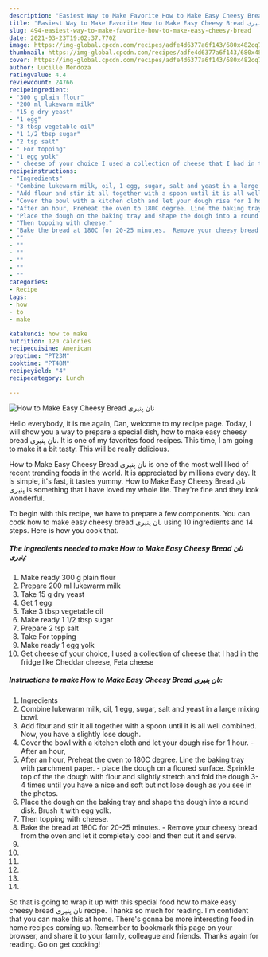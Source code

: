 ```yaml
---
description: "Easiest Way to Make Favorite How to Make Easy Cheesy Bread نان پنیری"
title: "Easiest Way to Make Favorite How to Make Easy Cheesy Bread نان پنیری"
slug: 494-easiest-way-to-make-favorite-how-to-make-easy-cheesy-bread
date: 2021-03-23T19:02:37.770Z
image: https://img-global.cpcdn.com/recipes/adfe4d6377a6f143/680x482cq70/how-to-make-easy-cheesy-bread-نان-پنیری-recipe-main-photo.jpg
thumbnail: https://img-global.cpcdn.com/recipes/adfe4d6377a6f143/680x482cq70/how-to-make-easy-cheesy-bread-نان-پنیری-recipe-main-photo.jpg
cover: https://img-global.cpcdn.com/recipes/adfe4d6377a6f143/680x482cq70/how-to-make-easy-cheesy-bread-نان-پنیری-recipe-main-photo.jpg
author: Lucille Mendoza
ratingvalue: 4.4
reviewcount: 24766
recipeingredient:
- "300 g plain flour"
- "200 ml lukewarm milk"
- "15 g dry yeast"
- "1 egg"
- "3 tbsp vegetable oil"
- "1 1/2 tbsp sugar"
- "2 tsp salt"
- " For topping"
- "1 egg yolk"
- " cheese of your choice I used a collection of cheese that I had in the fridge like Cheddar cheese Feta cheese"
recipeinstructions:
- "Ingredients"
- "Combine lukewarm milk, oil, 1 egg, sugar, salt and yeast in a large mixing bowl."
- "Add flour and stir it all together with a spoon until it is all well combined. Now, you have a slightly lose dough."
- "Cover the bowl with a kitchen cloth and let your dough rise for 1 hour. After an hour,"
- "After an hour, Preheat the oven to 180C degree. Line the baking tray with parchment paper.   place the dough on a floured surface. Sprinkle top of the the dough with flour and slightly stretch and fold the dough 3-4 times until you have a nice and soft but not lose dough as you see in the photos."
- "Place the dough on the baking tray and shape the dough into a round disk. Brush it with egg yolk."
- "Then topping with cheese."
- "Bake the bread at 180C for 20-25 minutes.  Remove your cheesy bread from the oven and let it completely cool and then cut it and serve."
- ""
- ""
- ""
- ""
- ""
- ""
categories:
- Recipe
tags:
- how
- to
- make

katakunci: how to make 
nutrition: 120 calories
recipecuisine: American
preptime: "PT23M"
cooktime: "PT48M"
recipeyield: "4"
recipecategory: Lunch

---
```



![How to Make Easy Cheesy Bread نان پنیری](https://img-global.cpcdn.com/recipes/adfe4d6377a6f143/680x482cq70/how-to-make-easy-cheesy-bread-نان-پنیری-recipe-main-photo.jpg)

Hello everybody, it is me again, Dan, welcome to my recipe page. Today, I will show you a way to prepare a special dish, how to make easy cheesy bread نان پنیری. It is one of my favorites food recipes. This time, I am going to make it a bit tasty. This will be really delicious.



How to Make Easy Cheesy Bread نان پنیری is one of the most well liked of recent trending foods in the world. It is appreciated by millions every day. It is simple, it's fast, it tastes yummy. How to Make Easy Cheesy Bread نان پنیری is something that I have loved my whole life. They're fine and they look wonderful.


To begin with this recipe, we have to prepare a few components. You can cook how to make easy cheesy bread نان پنیری using 10 ingredients and 14 steps. Here is how you cook that.

<!--inarticleads1-->

##### The ingredients needed to make How to Make Easy Cheesy Bread نان پنیری:

1. Make ready 300 g plain flour
1. Prepare 200 ml lukewarm milk
1. Take 15 g dry yeast
1. Get 1 egg
1. Take 3 tbsp vegetable oil
1. Make ready 1 1/2 tbsp sugar
1. Prepare 2 tsp salt
1. Take  For topping
1. Make ready 1 egg yolk
1. Get  cheese of your choice, I used a collection of cheese that I had in the fridge like Cheddar cheese, Feta cheese




<!--inarticleads2-->

##### Instructions to make How to Make Easy Cheesy Bread نان پنیری:

1. Ingredients
1. Combine lukewarm milk, oil, 1 egg, sugar, salt and yeast in a large mixing bowl.
1. Add flour and stir it all together with a spoon until it is all well combined. Now, you have a slightly lose dough.
1. Cover the bowl with a kitchen cloth and let your dough rise for 1 hour. - After an hour,
1. After an hour, Preheat the oven to 180C degree. Line the baking tray with parchment paper.  -  place the dough on a floured surface. Sprinkle top of the the dough with flour and slightly stretch and fold the dough 3-4 times until you have a nice and soft but not lose dough as you see in the photos.
1. Place the dough on the baking tray and shape the dough into a round disk. Brush it with egg yolk.
1. Then topping with cheese.
1. Bake the bread at 180C for 20-25 minutes.  - Remove your cheesy bread from the oven and let it completely cool and then cut it and serve.
1. 
1. 
1. 
1. 
1. 
1. 




So that is going to wrap it up with this special food how to make easy cheesy bread نان پنیری recipe. Thanks so much for reading. I'm confident that you can make this at home. There's gonna be more interesting food in home recipes coming up. Remember to bookmark this page on your browser, and share it to your family, colleague and friends. Thanks again for reading. Go on get cooking!
